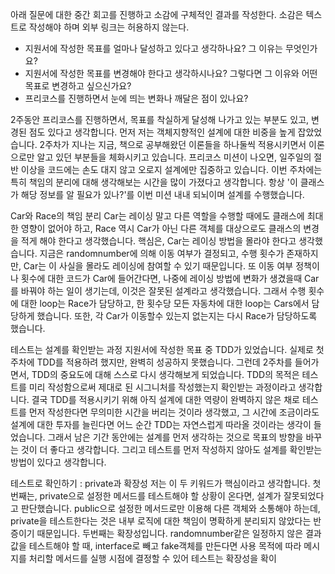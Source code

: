 아래 질문에 대한 중간 회고를 진행하고 소감에 구체적인 결과를 작성한다. 소감은 텍스트로 작성해야 하며 외부 링크는 허용하지 않는다.

- 지원서에 작성한 목표를 얼마나 달성하고 있다고 생각하나요? 그 이유는 무엇인가요?
- 지원서에 작성한 목표를 변경해야 한다고 생각하시나요? 그렇다면 그 이유와 어떤 목표로 변경하고 싶으신가요?
- 프리코스를 진행하면서 눈에 띄는 변화나 깨달은 점이 있나요?

2주동안 프리코스를 진행하면서, 목표를 착실하게 달성해 나가고 있는 부분도 있고, 변경된 점도 있다고 생각합니다.
먼저 저는 객체지향적인 설계에 대한 비중을 높게 잡았었습니다. 2주차가 지나는 지금, 책으로 공부해왔던 이론들을 하나둘씩 적용시키면서 이론으로만 알고 있던 부분들을 체화시키고 있습니다. 프리코스 미션이 나오면, 일주일의 절반 이상을 코드에는 손도 대지 않고 오로지 설계에만 집중하고 있습니다. 이번 주차에는 특히 책임의 분리에 대해 생각해보는 시간을 많이 가졌다고 생각합니다. 항상 '이 클래스가 해당 정보를 알 필요가 있나?'를 이번 미션 내내 되뇌이며 설계를 수행했습니다.

Car와 Race의 책임 분리
Car는 레이싱 말고 다른 역할을 수행할 때에도 클래스에 최대한 영향이 없어야 하고, Race 역시 Car가 아닌 다른 객체를 대상으로도 클래스의 변경을 적게 해야 한다고 생각했습니다. 핵심은, Car는 레이싱 방법을 몰라야 한다고 생각했습니다. 지금은 randomnumber에 의해 이동 여부가 결정되고, 수행 횟수가 존재하지만, Car는 이 사실을 몰라도 레이싱에 참여할 수 있기 때문입니다. 또 이동 여부 정책이나 횟수에 대한 코드가 Car에 들어간다면, 나중에 레이싱 방법에 변화가 생겼을때 Car를 바꿔야 하는 일이 생기는데, 이것은 잘못된 설계라고 생각했습니다. 그래서 수행 횟수에 대한 loop는 Race가 담당하고, 한 횟수당 모든 자동차에 대한 loop는 Cars에서 담당하게 했습니다. 또한, 각 Car가 이동할수 있는지 없는지는 다시 Race가 담당하도록 했습니다.

테스트는 설계를 확인받는 과정
지원서에 작성한 목표 중 TDD가 있었습니다. 실제로 첫주차에 TDD를 적용하려 했지만, 완벽히 성공하지 못했습니다. 그런데 2주차를 들어가면서, TDD의 중요도에 대해 스스로 다시 생각해보게 되었습니다. TDD의 목적은 테스트를 미리 작성함으로써 제대로 된 시그니처를 작성했는지 확인받는 과정이라고 생각합니다. 결국 TDD를 적용시키기 위해 아직 설계에 대한 역량이 완벽하지 않은 채로 테스트를 먼저 작성한다면 무의미한 시간을 버리는 것이라 생각했고, 그 시간에 조금이라도 설계에 대한 투자를 늘린다면 어느 순간 TDD는 자연스럽게 따라올 것이라는 생각이 들었습니다. 그래서 남은 기간 동안에는 설계를 먼저 생각하는 것으로 목표의 방향을 바꾸는 것이 더 좋다고 생각합니다. 그리고 테스트를 먼저 작성하지 않아도 설계를 확인받는 방법이 있다고 생각합니다.

테스트로 확인하기 : private과 확장성
저는 이 두 키워드가 핵심이라고 생각합니다. 첫 번째는, private으로 설정한 메서드를 테스트해야 할 상황이 온다면, 설계가 잘못되었다고 판단했습니다. public으로 설정한 메서드로만 이용해 다른 객체와 소통해야 하는데, private을 테스트한다는 것은 내부 로직에 대한 책임이 명확하게 분리되지 않았다는 반증이기 때문입니다. 두번째는 확장성입니다. randomnumber같은 일정하지 않은 결과값을 테스트해야 할 때, interface로 빼고 fake객체를 만든다면 사용 목적에 따라 메시지를 처리할 메서드를 실행 시점에 결정할 수 있어 테스트는 확장성을 확이

